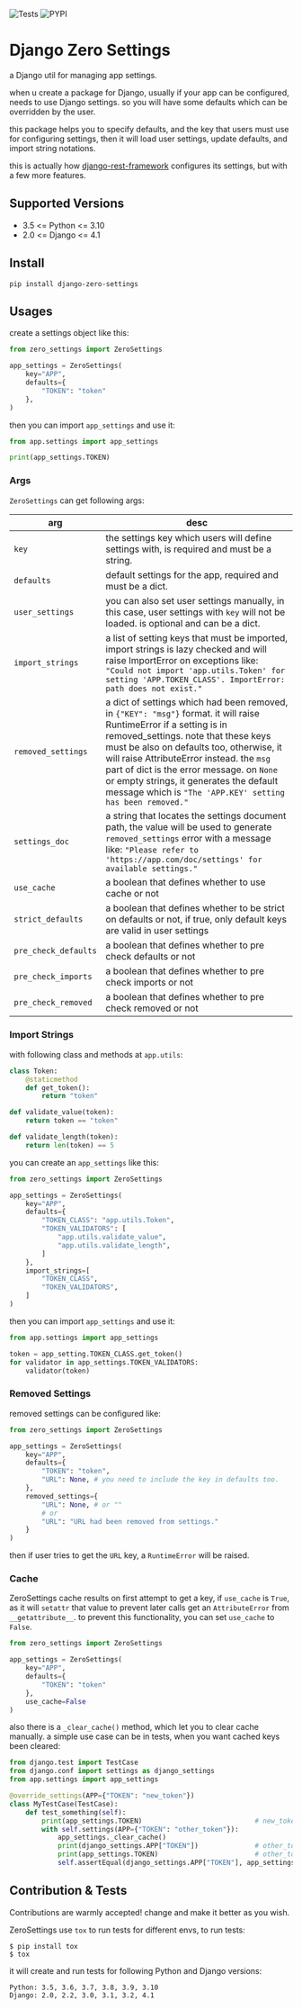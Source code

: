![Tests](https://github.com/aasmpro/django-zero-settings/actions/workflows/tests.yml/badge.svg)
![PYPI](https://github.com/aasmpro/django-zero-settings/actions/workflows/publish.yml/badge.svg)
# Django Zero Settings
a Django util for managing app settings.

when u create a package for Django, usually if your app can be configured, needs to use Django settings. so you will have some defaults which can be overridden by the user.

this package helps you to specify defaults, and the key that users must use for configuring settings, then it will load user settings, update defaults, and import string notations.

this is actually how [django-rest-framework](https://github.com/encode/django-rest-framework/blob/master/rest_framework/settings.py) configures its settings, but with a few more features.

## Supported Versions
- 3.5 <= Python <= 3.10
- 2.0 <= Django <= 4.1

## Install
```
pip install django-zero-settings
```

## Usages
create a settings object like this:
```python
from zero_settings import ZeroSettings

app_settings = ZeroSettings(
    key="APP",
    defaults={
        "TOKEN": "token"
    },
)
```

then you can import `app_settings` and use it:
```python
from app.settings import app_settings

print(app_settings.TOKEN)
```

### Args
`ZeroSettings` can get following args:

| arg                  | desc                                                                                                                                                                                                                                                                                                                                                                                                      |
| -------------------- | --------------------------------------------------------------------------------------------------------------------------------------------------------------------------------------------------------------------------------------------------------------------------------------------------------------------------------------------------------------------------------------------------------- |
| `key`                | the settings key which users will define settings with, is required and must be a string.                                                                                                                                                                                                                                                                                                                 |
| `defaults`           | default settings for the app, required and must be a dict.                                                                                                                                                                                                                                                                                                                                                |
| `user_settings`      | you can also set user settings manually, in this case, user settings with `key` will not be loaded. is optional and can be a dict.                                                                                                                                                                                                                                                                        |
| `import_strings`     | a list of setting keys that must be imported, import strings is lazy checked and will raise ImportError on exceptions like: `"Could not import 'app.utils.Token' for setting 'APP.TOKEN_CLASS'. ImportError: path does not exist."`                                                                                                                                                                       |
| `removed_settings`   | a dict of settings which had been removed, in `{"KEY": "msg"}` format. it will raise RuntimeError if a setting is in removed_settings. note that these keys must be also on defaults too, otherwise, it will raise AttributeError instead. the `msg` part of dict is the error message. on `None` or empty strings, it generates the default message which is `"The 'APP.KEY' setting has been removed."` |
| `settings_doc`       | a string that locates the settings document path, the value will be used to generate `removed_settings` error with a message like: `"Please refer to 'https://app.com/doc/settings' for available settings."`                                                                                                                                                                                             |
| `use_cache`          | a boolean that defines whether to use cache or not                                                                                                                                                                                                                                                                                                                                                        |
| `strict_defaults`    | a boolean that defines whether to be strict on defaults or not, if true, only default keys are valid in user settings                                                                                                                                                                                                                                                                                     |
| `pre_check_defaults` | a boolean that defines whether to pre check defaults or not                                                                                                                                                                                                                                                                                                                                               |
| `pre_check_imports`  | a boolean that defines whether to pre check imports or not                                                                                                                                                                                                                                                                                                                                                |
| `pre_check_removed`  | a boolean that defines whether to pre check removed or not                                                                                                                                                                                                                                                                                                                                                |


### Import Strings
with following class and methods at `app.utils`:
```python
class Token:
    @staticmethod
    def get_token():
        return "token"

def validate_value(token):
    return token == "token"

def validate_length(token):
    return len(token) == 5
```

you can create an `app_settings` like this:
```python
from zero_settings import ZeroSettings

app_settings = ZeroSettings(
    key="APP",
    defaults={
        "TOKEN_CLASS": "app.utils.Token",
        "TOKEN_VALIDATORS": [
            "app.utils.validate_value",
            "app.utils.validate_length",
        ]
    },
    import_strings=[
        "TOKEN_CLASS",
        "TOKEN_VALIDATORS",
    ]
)
```

then you can import `app_settings` and use it:
```python
from app.settings import app_settings

token = app_setting.TOKEN_CLASS.get_token()
for validator in app_settings.TOKEN_VALIDATORS:
    validator(token)
```

### Removed Settings
removed settings can be configured like:
```python
from zero_settings import ZeroSettings

app_settings = ZeroSettings(
    key="APP",
    defaults={
        "TOKEN": "token",
        "URL": None, # you need to include the key in defaults too.
    },
    removed_settings={
        "URL": None, # or ""
        # or
        "URL": "URL had been removed from settings."
    }
)
```
then if user tries to get the `URL` key, a `RuntimeError` will be raised.


### Cache
ZeroSettings cache results on first attempt to get a key, if `use_cache` is `True`, as it will `setattr` that value to prevent later calls get an `AttributeError` from `__getattribute__`. to prevent this functionality, you can set `use_cache` to `False`.
```python
from zero_settings import ZeroSettings

app_settings = ZeroSettings(
    key="APP",
    defaults={
        "TOKEN": "token"
    },
    use_cache=False
)
```
also there is a `_clear_cache()` method, which let you to clear cache manually. a simple use case can be in tests, when you want cached keys been cleared:
```python
from django.test import TestCase
from django.conf import settings as django_settings
from app.settings import app_settings

@override_settings(APP={"TOKEN": "new_token"})
class MyTestCase(TestCase):
    def test_something(self):
        print(app_settings.TOKEN)                            # new_token
        with self.settings(APP={"TOKEN": "other_token"}):
            app_settings._clear_cache()
            print(django_settings.APP["TOKEN"])              # other_token
            print(app_settings.TOKEN)                        # other_token
            self.assertEqual(django_settings.APP["TOKEN"], app_settings.TOKEN)
```


## Contribution & Tests
Contributions are warmly accepted! change and make it better as you wish.

ZeroSettings use `tox` to run tests for different envs, to run tests:
```
$ pip install tox
$ tox
```
it will create and run tests for following Python and Django versions:
```
Python: 3.5, 3.6, 3.7, 3.8, 3.9, 3.10
Django: 2.0, 2.2, 3.0, 3.1, 3.2, 4.1
```